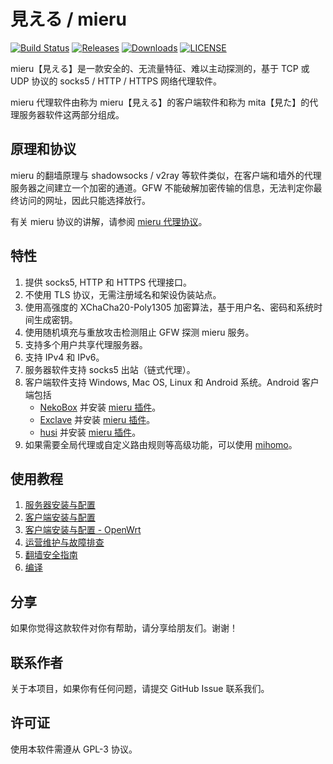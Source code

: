 # 見える / mieru

[![Build Status](https://github.com/enfein/mieru/actions/workflows/ci.yaml/badge.svg)](https://github.com/enfein/mieru/actions/workflows/ci.yaml)
[![Releases](https://img.shields.io/github/release/enfein/mieru/all.svg?style=flat)](https://github.com/enfein/mieru/releases)
[![Downloads](https://img.shields.io/github/downloads/enfein/mieru/total.svg?style=flat)](https://github.com/enfein/mieru/releases)
[![LICENSE](https://img.shields.io/github/license/enfein/mieru.svg?style=flat)](./LICENSE)

mieru【見える】是一款安全的、无流量特征、难以主动探测的，基于 TCP 或 UDP 协议的 socks5 / HTTP / HTTPS 网络代理软件。

mieru 代理软件由称为 mieru【見える】的客户端软件和称为 mita【見た】的代理服务器软件这两部分组成。

## 原理和协议

mieru 的翻墙原理与 shadowsocks / v2ray 等软件类似，在客户端和墙外的代理服务器之间建立一个加密的通道。GFW 不能破解加密传输的信息，无法判定你最终访问的网址，因此只能选择放行。

有关 mieru 协议的讲解，请参阅 [mieru 代理协议](./docs/protocol.zh_CN.md)。

## 特性

1. 提供 socks5, HTTP 和 HTTPS 代理接口。
1. 不使用 TLS 协议，无需注册域名和架设伪装站点。
1. 使用高强度的 XChaCha20-Poly1305 加密算法，基于用户名、密码和系统时间生成密钥。
1. 使用随机填充与重放攻击检测阻止 GFW 探测 mieru 服务。
1. 支持多个用户共享代理服务器。
1. 支持 IPv4 和 IPv6。
1. 服务器软件支持 socks5 出站（链式代理）。
1. 客户端软件支持 Windows, Mac OS, Linux 和 Android 系统。Android 客户端包括
   - [NekoBox](https://github.com/MatsuriDayo/NekoBoxForAndroid) 并安装 [mieru 插件](https://github.com/enfein/NekoBoxPlugins)。
   - [Exclave](https://github.com/dyhkwong/Exclave) 并安装 [mieru 插件](https://github.com/dyhkwong/Exclave/releases?q=mieru-plugin)。
   - [husi](https://github.com/xchacha20-poly1305/husi) 并安装 [mieru 插件](https://github.com/xchacha20-poly1305/husi/releases?q=plugin-mieru)。
1. 如果需要全局代理或自定义路由规则等高级功能，可以使用 [mihomo](https://github.com/MetaCubeX/mihomo)。

## 使用教程

1. [服务器安装与配置](./docs/server-install.zh_CN.md)
1. [客户端安装与配置](./docs/client-install.zh_CN.md)
1. [客户端安装与配置 - OpenWrt](./docs/client-install-openwrt.zh_CN.md)
1. [运营维护与故障排查](./docs/operation.zh_CN.md)
1. [翻墙安全指南](./docs/security.zh_CN.md)
1. [编译](./docs/compile.zh_CN.md)

## 分享

如果你觉得这款软件对你有帮助，请分享给朋友们。谢谢！

## 联系作者

关于本项目，如果你有任何问题，请提交 GitHub Issue 联系我们。

## 许可证

使用本软件需遵从 GPL-3 协议。
